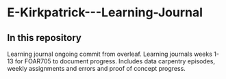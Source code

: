 # E-Kirkpatrick---Learning-Journal
## In this repository
Learning journal ongoing commit from overleaf.
Learning journals weeks 1-13 for FOAR705 to document progress.
Includes data carpentry episodes, weekly assignments and errors and proof of concept progress.
